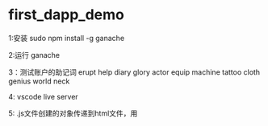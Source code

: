 # first_dapp_demo

1:安装
sudo npm install -g ganache

2:运行
ganache

3：测试账户的助记词
erupt help diary glory actor equip machine tattoo cloth genius world neck

4: vscode live server

5:
.js文件创建的对象传递到html文件，用 <script> </script>
